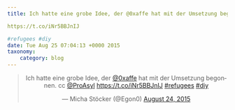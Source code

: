 ```yaml
---
title: Ich hatte eine grobe Idee, der @0xaffe hat mit der Umsetzung begonnen. cc @ProAsyl  

https://t.co/iNr5BBJnIJ  

#refugees #diy
date: Tue Aug 25 07:04:13 +0000 2015
taxonomy:
    category: blog
---
```

<blockquote class="twitter-tweet" align="center" width="350"><p lang="de" dir="ltr">Ich hatte eine grobe Idee, der <a href="https://twitter.com/0xAFFE">@0xaffe</a> hat mit der Umsetzung begonnen. cc <a href="https://twitter.com/ProAsyl">@ProAsyl</a>  &#10;&#10;<a href="https://t.co/iNr5BBJnIJ">https://t.co/iNr5BBJnIJ</a>  &#10;&#10;<a href="https://twitter.com/hashtag/refugees?src=hash">#refugees</a> <a href="https://twitter.com/hashtag/diy?src=hash">#diy</a></p>&mdash; Micha Stöcker (@Egon0) <a href="https://twitter.com/Egon0/status/635853979088457728">August 24, 2015</a></blockquote>
